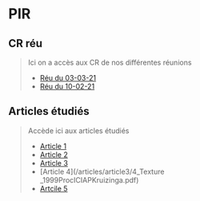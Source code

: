 # PIR

## CR réu

> Ici on a accès aux CR de nos différentes réunions
> - [Réu du 03-03-21](/CR_reu/210303.md)
> - [Réu du 10-02-21](/CR_reu/210210.md)

## Articles étudiés

> Accède ici aux articles étudiés
> - [Article 1](/articles/article1/1_NN_Sulc_Fungi_Recognition_A_Practical_Use_Case_WACV_2020_paper.pdf)
> - [Article 2](/articles/article2/2_NN_Mushroom_Images_Identification_Using_Orde_1_Statis.pdf)
> - [Article 3](/articles/article3/3_Compare_Prosiding-ICOIACT-Yogja.pdf)
> - [Article 4](/articles/article3/4_Texture _1999ProcICIAPKruizinga.pdf)
> - [Artcile 5](/articles/article5/5_forme_ARS-Journal-SurveyPatternRecognition.pdf)



